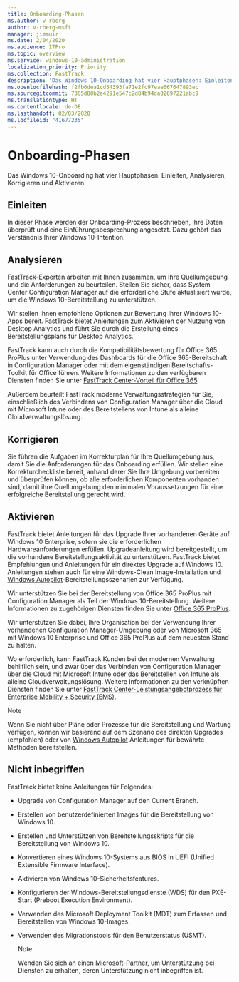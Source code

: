 ```yaml
---
title: Onboarding-Phasen
ms.author: v-rberg
author: v-rberg-msft
manager: jimmuir
ms.date: 2/04/2020
ms.audience: ITPro
ms.topic: overview
ms.service: windows-10-administration
localization_priority: Priority
ms.collection: FastTrack
description: 'Das Windows 10-Onboarding hat vier Hauptphasen: Einleiten, Analysieren, Korrigieren und Aktivieren.'
ms.openlocfilehash: f2fb6dea1cd54393fa71e2fc97eae667647893ec
ms.sourcegitcommit: 7365d80b2e4291e547c2d84b94da02697221abc9
ms.translationtype: HT
ms.contentlocale: de-DE
ms.lasthandoff: 02/03/2020
ms.locfileid: "41677235"
---
```

# <a name="onboarding-phases"></a>Onboarding-Phasen

Das Windows 10-Onboarding hat vier Hauptphasen: Einleiten, Analysieren, Korrigieren und Aktivieren.

## <a name="initiate"></a>Einleiten

In dieser Phase werden der Onboarding-Prozess beschrieben, Ihre Daten überprüft und eine Einführungsbesprechung angesetzt. Dazu gehört das Verständnis Ihrer Windows 10-Intention.

## <a name="assess"></a>Analysieren

FastTrack-Experten arbeiten mit Ihnen zusammen, um Ihre Quellumgebung und die Anforderungen zu beurteilen. Stellen Sie sicher, dass System Center Configuration Manager auf die erforderliche Stufe aktualisiert wurde, um die Windows 10-Bereitstellung zu unterstützen. 

Wir stellen Ihnen empfohlene Optionen zur Bewertung Ihrer Windows 10-Apps bereit. FastTrack bietet Anleitungen zum Aktivieren der Nutzung von Desktop Analytics und führt Sie durch die Erstellung eines Bereitstellungsplans für Desktop Analytics.

FastTrack kann auch durch die Kompatibilitätsbewertung für Office 365 ProPlus unter Verwendung des Dashboards für die Office 365-Bereitschaft in Configuration Manager oder mit dem eigenständigen Bereitschafts-Toolkit für Office führen. Weitere Informationen zu den verfügbaren Diensten finden Sie unter [FastTrack Center-Vorteil für Office 365](O365-fasttrack-benefit-for-office-365.md). 

Außerdem beurteilt FastTrack moderne Verwaltungsstrategien für Sie, einschließlich des Verbindens von Configuration Manager über die Cloud mit Microsoft Intune oder des Bereitstellens von Intune als alleine Cloudverwaltungslösung.

## <a name="remediate"></a>Korrigieren

Sie führen die Aufgaben im Korrekturplan für Ihre Quellumgebung aus, damit Sie die Anforderungen für das Onboarding erfüllen. Wir stellen eine Korrekturcheckliste bereit, anhand derer Sie Ihre Umgebung vorbereiten und überprüfen können, ob alle erforderlichen Komponenten vorhanden sind, damit ihre Quellumgebung den minimalen Voraussetzungen für eine erfolgreiche Bereitstellung gerecht wird. 

## <a name="enable"></a>Aktivieren

FastTrack bietet Anleitungen für das Upgrade Ihrer vorhandenen Geräte auf Windows 10 Enterprise, sofern sie die erforderlichen Hardwareanforderungen erfüllen. Upgradeanleitung wird bereitgestellt, um die vorhandene Bereitstellungsaktivität zu unterstützen. FastTrack bietet Empfehlungen und Anleitungen für ein direktes Upgrade auf Windows 10. Anleitungen stehen auch für eine Windows-Clean Image-Installation und [Windows Autopilot](EMS-onboarding-phases.md#windows-autopilot)-Bereitstellungsszenarien zur Verfügung. 

Wir unterstützen Sie bei der Bereitstellung von Office 365 ProPlus mit Configuration Manager als Teil der Windows 10-Bereitstellung. Weitere Informationen zu zugehörigen Diensten finden Sie unter [Office 365 ProPlus](O365-onboarding-and-migration.md#office-365-proplus).

Wir unterstützen Sie dabei, Ihre Organisation bei der Verwendung Ihrer vorhandenen Configuration Manager-Umgebung oder von Microsoft 365 mit Windows 10 Enterprise und Office 365 ProPlus auf dem neuesten Stand zu halten.

Wo erforderlich, kann FastTrack Kunden bei der modernen Verwaltung behilflich sein, und zwar über das Verbinden von Configuration Manager über die Cloud mit Microsoft Intune oder das Bereitstellen von Intune als alleine Cloudverwaltungslösung. Weitere Informationen zu den verknüpften Diensten finden Sie unter [FastTrack Center-Leistungsangebotprozess für Enterprise Mobility + Security (EMS)](EMS-fasttrack-process.md).

> [!NOTE]
> Wenn Sie nicht über Pläne oder Prozesse für die Bereitstellung und Wartung verfügen, können wir basierend auf dem Szenario des direkten Upgrades (empfohlen) oder von [Windows Autopilot](EMS-onboarding-phases.md#windows-autopilot) Anleitungen für bewährte Methoden bereitstellen.

## <a name="out-of-scope"></a>Nicht inbegriffen

FastTrack bietet keine Anleitungen für Folgendes:

- Upgrade von Configuration Manager auf den Current Branch.
- Erstellen von benutzerdefinierten Images für die Bereitstellung von Windows 10.
- Erstellen und Unterstützen von Bereitstellungsskripts für die Bereitstellung von Windows 10.
- Konvertieren eines Windows 10-Systems aus BIOS in UEFI (Unified Extensible Firmware Interface).
- Aktivieren von Windows 10-Sicherheitsfeatures. 
- Konfigurieren der Windows-Bereitstellungsdienste (WDS) für den PXE-Start (Preboot Execution Environment).
- Verwenden des Microsoft Deployment Toolkit (MDT) zum Erfassen und Bereitstellen von Windows 10-Images.
- Verwenden des Migrationstools für den Benutzerstatus (USMT).

  > [!NOTE]
  > Wenden Sie sich an einen [Microsoft-Partner](https://go.microsoft.com/fwlink/?linkid=2080150), um Unterstützung bei Diensten zu erhalten, deren Unterstützung nicht inbegriffen ist.

 